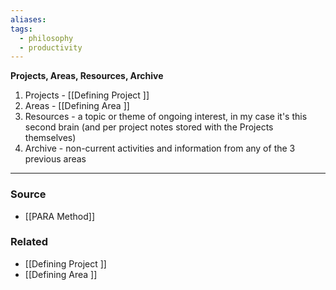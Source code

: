 ```yaml
---
aliases: 
tags:
  - philosophy
  - productivity
---
```

**Projects, Areas, Resources, Archive**

1. Projects - [[Defining  Project ]] 
2. Areas - [[Defining Area ]] 
3. Resources - a topic or theme of ongoing interest, in my case it's this second brain (and per project notes stored with the Projects themselves)
4. Archive - non-current activities and information from any of the 3 previous areas

---

### Source
- [[PARA Method]]

### Related
- [[Defining  Project ]]
- [[Defining Area ]]